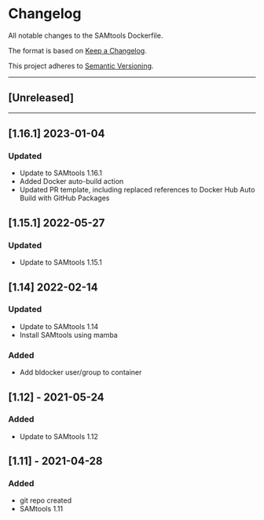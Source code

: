 # Changelog
All notable changes to the SAMtools Dockerfile.

The format is based on [Keep a Changelog](https://keepachangelog.com/en/1.0.0/).

This project adheres to [Semantic Versioning](https://semver.org/spec/v2.0.0.html).

---
## [Unreleased]
---

## [1.16.1] 2023-01-04
### Updated
- Update to SAMtools 1.16.1
- Added Docker auto-build action
- Updated PR template, including replaced references to Docker Hub Auto Build with GitHub Packages

## [1.15.1] 2022-05-27
### Updated
- Update to SAMtools 1.15.1

## [1.14] 2022-02-14
### Updated
- Update to SAMtools 1.14
- Install SAMtools using mamba
### Added
- Add bldocker user/group to container

## [1.12] - 2021-05-24
### Added
- Update to SAMtools 1.12

## [1.11] - 2021-04-28
### Added
- git repo created
- SAMtools 1.11

